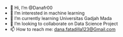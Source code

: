 - 👋 Hi, I’m @Danafr00
- 👀 I’m interested in machine learning
- 🌱 I’m currently learning Universitas Gadjah Mada
- 💞️ I’m looking to collaborate on Data Science Project
- 📫 How to reach me: dana.fatadilla123@Gmail.com

<!---
Danafr00/Danafr00 is a ✨ special ✨ repository because its `README.md` (this file) appears on your GitHub profile.
You can click the Preview link to take a look at your changes.
--->
